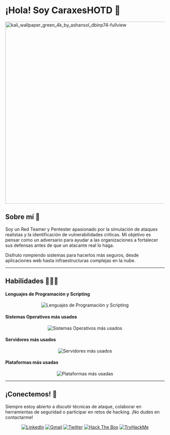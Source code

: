 # ¡Hola! Soy CaraxesHOTD 🐍

<img width="1024" height="576" alt="kali_wallpaper_green_4k_by_ashansol_dbinp74-fullview" src="https://github.com/user-attachments/assets/117b1123-e314-4feb-9564-a3ed26938708" />


## Sobre mí 🔎


Soy un Red Teamer y Pentester apasionado por la simulación de ataques realistas y la identificación de vulnerabilidades críticas. Mi objetivo es pensar como un adversario para ayudar a las organizaciones a fortalecer sus defensas antes de que un atacante real lo haga.

Disfruto rompiendo sistemas para hacerlos más seguros, desde aplicaciones web hasta infraestructuras complejas en la nube.


---


## Habilidades 👩🏻‍💻


#### Lenguajes de Programación y Scripting


<div align="center">
  <img src="https://skillicons.dev/icons?i=py,bash,powershell,js,postgres,php,html" alt="Lenguajes de Programación y Scripting"/>
</div>


#### Sistemas Operativos más usados


<div align="center">
  <img src="https://skillicons.dev/icons?i=windows,linux,kali" alt="Sistemas Operativos más usados"/>
</div>


#### Servidores más usados


<div align="center">
  <img src="https://skillicons.dev/icons?i=aws,nginx,cloudflare" alt="Servidores más usados"/>
</div>


#### Plataformas más usadas


<div align="center">
  <img src="https://skillicons.dev/icons?i=github,git,docker" alt="Plataformas más usadas"/>
</div>


---


## ¡Conectemos! 🤝


Siempre estoy abierto a discutir técnicas de ataque, colaborar en herramientas de seguridad o participar en retos de hacking. ¡No dudes en contactarme!

<div align="center">
  
[![LinkedIn](https://img.shields.io/badge/LinkedIn-%230077B5.svg?style=for-the-badge&logo=linkedin&logoColor=white)](https://www.linkedin.com/in/tu-perfil/)
[![Gmail](https://img.shields.io/badge/Gmail-D14836?style=for-the-badge&logo=gmail&logoColor=white)](mailto:tu.email@gmail.com)
[![Twitter](https://img.shields.io/badge/Twitter-%231DA1F2.svg?style=for-the-badge&logo=Twitter&logoColor=white)](https://twitter.com/tu_usuario)
[![Hack The Box](https://img.shields.io/badge/Hack%20The%20Box-%239FEF00?style=for-the-badge&logo=HackTheBox&logoColor=black)](https://app.hackthebox.com/profile/TU_PERFIL)
[![TryHackMe](https://img.shields.io/badge/TryHackMe-%23212C36?style=for-the-badge&logo=TryHackMe&logoColor=white)](https://tryhackme.com/p/TU_PERFIL)

</div>
